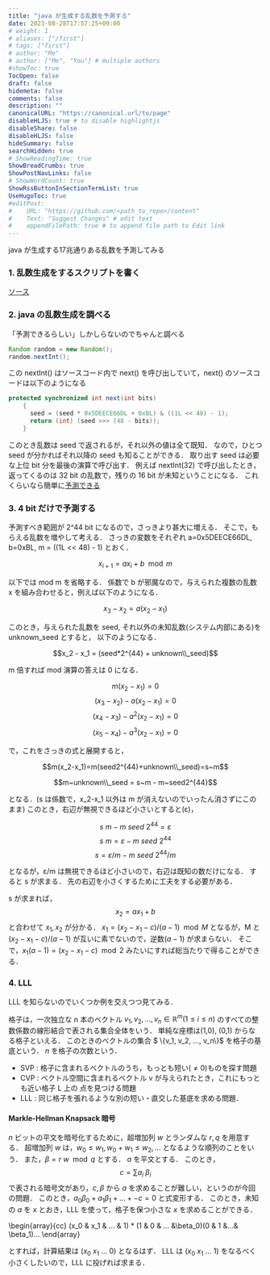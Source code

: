 ```yaml
---
title: "java が生成する乱数を予測する"
date: 2023-08-28T17:57:25+09:00
# weight: 1
# aliases: ["/first"]
# tags: ["first"]
# author: "Me"
# author: ["Me", "You"] # multiple authors
#showToc: true
TocOpen: false
draft: false
hidemeta: false
comments: false
description: ""
canonicalURL: "https://canonical.url/to/page"
disableHLJS: true # to disable highlightjs
disableShare: false
disableHLJS: false
hideSummary: false
searchHidden: true
# ShowReadingTime: true
ShowBreadCrumbs: true
ShowPostNavLinks: false
# ShowWordCount: true
ShowRssButtonInSectionTermList: true
UseHugoToc: true
#editPost:
#    URL: "https://github.com/<path_to_repo>/content"
#    Text: "Suggest Changes" # edit text
#    appendFilePath: true # to append file path to Edit link
---
```


<script type="text/javascript" async src="https://cdnjs.cloudflare.com/ajax/libs/mathjax/2.7.7/MathJax.js?config=TeX-MML-AM_CHTML">
</script>
<script type="text/x-mathjax-config">
 MathJax.Hub.Config({
 tex2jax: {
 inlineMath: [['$', '$'] ],
 displayMath: [ ['$$','$$'], ["\\[","\\]"] ]
 }
 });
</script>

java が生成する17兆通りある乱数を予測してみる

### 1. 乱数生成をするスクリプトを書く

[ソース](https://github.com/side-realms/random/blob/main/HelloWorld.java)

### 2. java の乱数生成を調べる

「予測できるらしい」しかしらないのでちゃんと調べる

``` Java
Random random = new Random();
random.nextInt();
```

この nextInt() はソースコード内で next() を呼び出していて，next() のソースコードは以下のようになる

``` Java
protected synchronized int next(int bits)
    {
      seed = (seed * 0x5DEECE66DL + 0xBL) & ((1L << 48) - 1);
      return (int) (seed >>> (48 - bits));
    }
```

このとき乱数は seed で返されるが，それ以外の値は全て既知．
なので，ひとつ seed が分かればそれ以降の seed も知ることができる．
取り出す seed は必要な上位 bit 分を最後の演算で呼び出す．
例えば nextInt(32) で呼び出したとき，返ってくるのは 32 bit の乱数で，残りの 16 bit が未知ということになる．
これくらいなら簡単に[予測できる](https://github.com/side-realms/random/blob/main/brute.py)

### 3. 4 bit だけで予測する

予測すべき範囲が 2^44 bit になるので，さっきより甚大に増える．
そこで，もらえる乱数を増やして考える．
さっきの変数をそれぞれ a=0x5DEECE66DL, b=0xBL, m = ((1L << 48) - 1) とおく．

$$x_{i+1} = a x_i + b \mod m$$

以下では mod m を省略する．
係数で b が邪魔なので，与えられた複数の乱数 x を組み合わせると，例えば以下のようになる．

$$x_3 - x_2 = a(x_2 - x_1)$$

このとき，与えられた乱数を seed, それ以外の未知乱数(システム内部にある)を unknown_seed とすると，
以下のようになる．

$$x_2 - x_1 = (seed*2^{44} + unknown\\_seed)$$

m 倍すれば mod 演算の答えは 0 になる．

$$m(x_2 - x_1) = 0$$
$$(x_3-x_2) - a(x_2-x_1) = 0$$
$$(x_4-x_3) - a^2(x_2-x_1) = 0$$
$$(x_5-x_4) - a^3(x_2-x_1) = 0$$

で，これをさっきの式と展開すると，

$$m(x_2-x_1)=m(seed2^{44}+unknown\\_seed)=s~m$$

$$m~unknown\\_seed = s~m - m~seed2^{44}$$

となる．(s は係数で，x_2-x_1 以外は m が消えないのでいったん消さずにこのまま)
このとき，右辺が無視できるほど小さいとすると(ε)，

$$s~m - m~seed~2^{44} = ε$$
$$s~m = ε - m~seed~2^{44}$$
$$s = ε/m - m~seed~2^{44}/m$$

となるが，ε/m は無視できるほど小さいので，右辺は既知の数だけになる．
すると s が求まる．
先の右辺を小さくするために工夫をする必要がある．

s が求まれば，
$$x_2 = ax_1 + b$$
と合わせて $x_1, x_2$ が分かる．
$x_1 = (x_2-x_1-c)/(a-1) \mod M$
となるが，M と $(x_2-x_1-c)/(a-1)$ が互いに素でないので，逆数($a-1$) が求まらない．
そこで，$x_1(a-1) = (x_2-x_1-c) \mod 2$ みたいにすれば総当たりで得ることができる．

### 4. LLL

LLL を知らないのでいくつか例を交えつつ見てみる．

格子は，一次独立な n 本のベクトル $v_1, v_2, ..., v_n \in \mathbb{R}^m(1 \leq i \leq n)$
のすべての整数係数の線形結合で表される集合全体をいう．
単純な座標は(1,0), (0,1) からなる格子といえる．
このときのベクトルの集合 $ \\{v_1, v_2, ..., v_n\\}$ を格子の基底という．
$n$ を格子の次数という．

- SVP : 格子に含まれるベクトルのうち，もっとも短い($\neq 0$)ものを探す問題
- CVP : ベクトル空間に含まれるベクトル v が与えられたとき，これにもっとも近い格子 L 上の
点を見つける問題
- LLL : 同じ格子を張れるような別の短い・直交した基底を求める問題．

#### Markle-Hellman Knapsack 暗号

$n$ ビットの平文を暗号化するために，超増加列 $w$ とランダムな $r, q$ を用意する．
超増加列 $w$ は，$w_0 \leq w_1, w_0 + w_1 \leq w_2, ...$ となるような順列のことをいう．
また，$\beta = r~w \mod q$ とする．
$a$ を平文とする．
このとき，
$$ c = \sum a_i~\beta_i$$
で表される暗号文があり，$c, \beta$ から $a$ を求めることが難しい，というのが今回の問題．
このとき，$a_0\beta_0 + a_1\beta_1 + ... + -c = 0$ と式変形する．
このとき，未知の $a$ を $x$ とおき，LLL を使って，格子を保つ小さな $x$ を求めることができる．

\begin{array}{cc}
   (x_0 & x_1 & ... & 1) * (1 & 0 & ... &\beta_0)(0 & 1 &...& \beta_1)...
\end{array}

とすれば，計算結果は $(x_0~x_1~...~0)$ となるはず．
LLL は $(x_0 ~ x_1 ~ ... ~ 1)$ をなるべく小さくしたいので，LLL に投げれば求まる．
